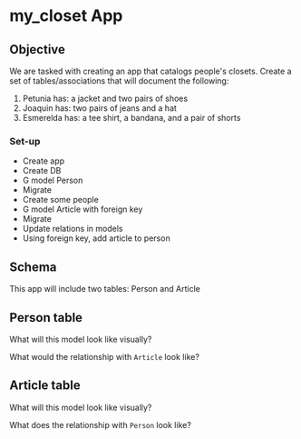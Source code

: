 # my_closet App

## Objective

We are tasked with creating an app that catalogs people's closets. Create a set of tables/associations that will document the following:

1. Petunia has: a jacket and two pairs of shoes
2. Joaquin has: two pairs of jeans and a hat
3. Esmerelda has: a tee shirt, a bandana, and a pair of shorts

### Set-up
- Create app
- Create DB
- G model Person
- Migrate
- Create some people
- G model Article with foreign key
- Migrate
- Update relations in models
- Using foreign key, add article to person

## Schema

This app will include two tables: Person and Article

## Person table

What will this model look like visually?

What would the relationship with `Article` look like?

## Article table

What will this model look like visually?

What does the relationship with `Person` look like?

